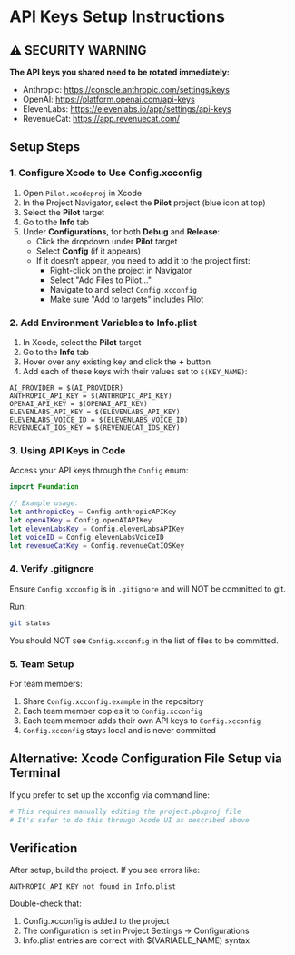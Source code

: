 # API Keys Setup Instructions

## ⚠️ SECURITY WARNING
**The API keys you shared need to be rotated immediately:**
- Anthropic: https://console.anthropic.com/settings/keys
- OpenAI: https://platform.openai.com/api-keys
- ElevenLabs: https://elevenlabs.io/app/settings/api-keys
- RevenueCat: https://app.revenuecat.com/

## Setup Steps

### 1. Configure Xcode to Use Config.xcconfig

1. Open `Pilot.xcodeproj` in Xcode
2. In the Project Navigator, select the **Pilot** project (blue icon at top)
3. Select the **Pilot** target
4. Go to the **Info** tab
5. Under **Configurations**, for both **Debug** and **Release**:
   - Click the dropdown under **Pilot** target
   - Select **Config** (if it appears)
   - If it doesn't appear, you need to add it to the project first:
     - Right-click on the project in Navigator
     - Select "Add Files to Pilot..."
     - Navigate to and select `Config.xcconfig`
     - Make sure "Add to targets" includes Pilot

### 2. Add Environment Variables to Info.plist

1. In Xcode, select the **Pilot** target
2. Go to the **Info** tab
3. Hover over any existing key and click the **+** button
4. Add each of these keys with their values set to `$(KEY_NAME)`:

```
AI_PROVIDER = $(AI_PROVIDER)
ANTHROPIC_API_KEY = $(ANTHROPIC_API_KEY)
OPENAI_API_KEY = $(OPENAI_API_KEY)
ELEVENLABS_API_KEY = $(ELEVENLABS_API_KEY)
ELEVENLABS_VOICE_ID = $(ELEVENLABS_VOICE_ID)
REVENUECAT_IOS_KEY = $(REVENUECAT_IOS_KEY)
```

### 3. Using API Keys in Code

Access your API keys through the `Config` enum:

```swift
import Foundation

// Example usage:
let anthropicKey = Config.anthropicAPIKey
let openAIKey = Config.openAIAPIKey
let elevenLabsKey = Config.elevenLabsAPIKey
let voiceID = Config.elevenLabsVoiceID
let revenueCatKey = Config.revenueCatIOSKey
```

### 4. Verify .gitignore

Ensure `Config.xcconfig` is in `.gitignore` and will NOT be committed to git.

Run:
```bash
git status
```

You should NOT see `Config.xcconfig` in the list of files to be committed.

### 5. Team Setup

For team members:
1. Share `Config.xcconfig.example` in the repository
2. Each team member copies it to `Config.xcconfig`
3. Each team member adds their own API keys to `Config.xcconfig`
4. `Config.xcconfig` stays local and is never committed

## Alternative: Xcode Configuration File Setup via Terminal

If you prefer to set up the xcconfig via command line:

```bash
# This requires manually editing the project.pbxproj file
# It's safer to do this through Xcode UI as described above
```

## Verification

After setup, build the project. If you see errors like:
```
ANTHROPIC_API_KEY not found in Info.plist
```

Double-check that:
1. Config.xcconfig is added to the project
2. The configuration is set in Project Settings → Configurations
3. Info.plist entries are correct with $(VARIABLE_NAME) syntax
